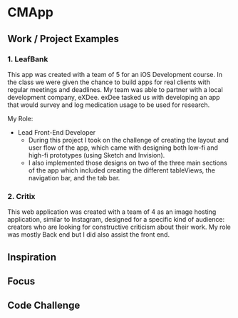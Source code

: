 # CMApp

## Work / Project Examples

### 1. LeafBank
This app was created with a team of 5 for an iOS Development course. In the class we were given the chance to build apps for real clients with regular meetings and deadlines. My team was able to partner with a local development company, eXDee. exDee tasked us with developing an app that would survey and log medication usage to be used for research. 

My Role:

- Lead Front-End Developer
  - During this project I took on the challenge of creating the layout and user flow of the app, which came with designing both low-fi and high-fi prototypes (using Sketch and Invision). 
  - I also implemented those designs on two of the three main sections of the app which included creating the different tableViews, the navigation bar, and the tab bar.  

### 2. Critix
This web application was created with a team of 4 as an image hosting application, similar to Instagram, designed for a specific kind of audience: creators who are looking for constructive criticism about their work. My role was mostly Back end but I did also assist the front end. 

## Inspiration

## Focus

## Code Challenge
 
